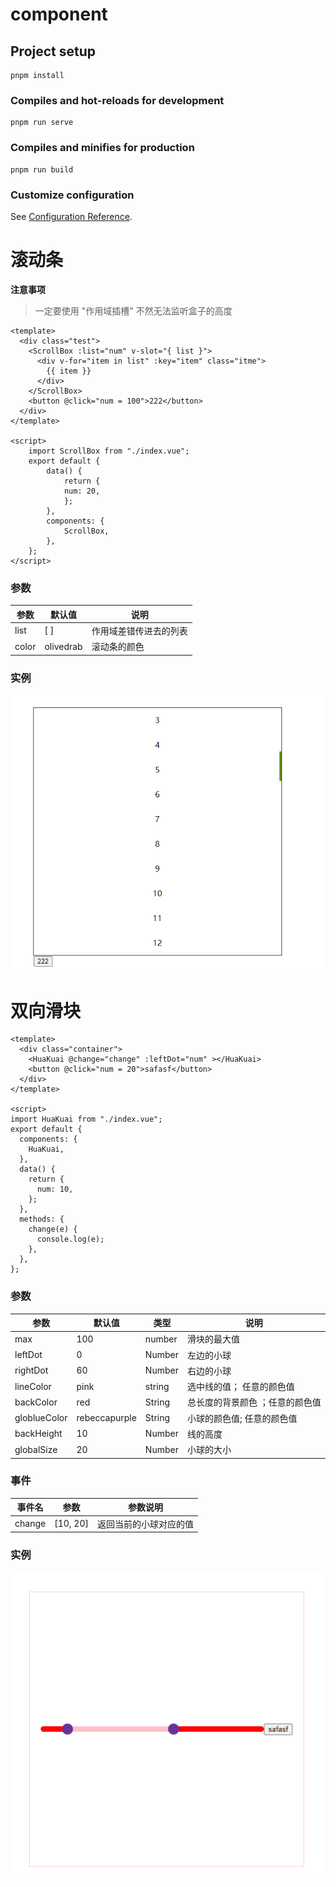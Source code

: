 # component

## Project setup

```
pnpm install
```

### Compiles and hot-reloads for development

```
pnpm run serve
```

### Compiles and minifies for production

```
pnpm run build
```

### Customize configuration

See [Configuration Reference](https://cli.vuejs.org/config/).

# 滚动条

**注意事项**

> 一定要使用 "作用域插槽" 不然无法监听盒子的高度

```vue
<template>
  <div class="test">
    <ScrollBox :list="num" v-slot="{ list }">
      <div v-for="item in list" :key="item" class="itme">
        {{ item }}
      </div>
    </ScrollBox>
    <button @click="num = 100">222</button>
  </div>
</template>

<script>
    import ScrollBox from "./index.vue";
    export default {
        data() {
            return {
            num: 20,
            };
        },
        components: {
            ScrollBox,
        },
    };
</script>
```

### 参数

| 参数 | 默认值 | 说明 |
|  --- | --- | ---|
|  list | [ ] |  作用域差错传进去的列表  |
|  color | olivedrab | 滚动条的颜色    |

### 实例

![](./src/components/滚动条/1.png)

# 双向滑块

```vue
<template>
  <div class="container">
    <HuaKuai @change="change" :leftDot="num" ></HuaKuai>
    <button @click="num = 20">safasf</button>
  </div>
</template>

<script>
import HuaKuai from "./index.vue";
export default {
  components: {
    HuaKuai,
  },
  data() {
    return {
      num: 10,
    };
  },
  methods: {
    change(e) {
      console.log(e);
    },
  },
};
```

### 参数

| 参数 | 默认值 | 类型 | 说明 |
|  --- | --- | ---| ---|
|  max | 100 |  number  | 滑块的最大值 |
|  leftDot | 0 | Number    | 左边的小球 |
|  rightDot | 60 |  Number   | 右边的小球|
|  lineColor | pink | string    | 选中线的值； 任意的颜色值 |
|  backColor | red | String    | 总长度的背景颜色 ；任意的颜色值|
|  globlueColor | rebeccapurple | String    | 小球的颜色值; 任意的颜色值|
|  backHeight | 10 | Number    | 线的高度  |
|  globalSize | 20 | Number    | 小球的大小  |

### 事件

| 事件名 | 参数 | 参数说明 |
| --- | -- | -- |
| change | [10, 20] | 返回当前的小球对应的值 |

### 实例

![](./src/components/双向滑块/1.png)
